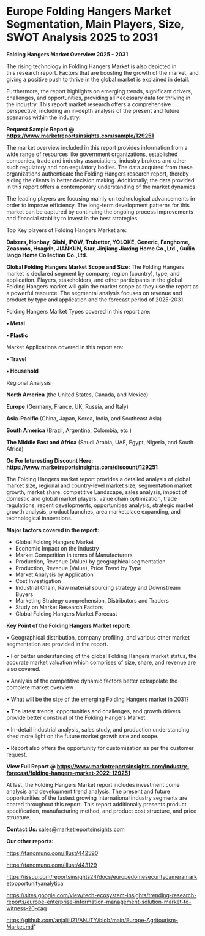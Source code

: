# Europe Folding Hangers Market Segmentation, Main Players, Size, SWOT Analysis 2025 to 2031

<Strong> Folding Hangers Market Overview 2025 - 2031</strong>

The rising technology in Folding Hangers Market is also depicted in this research report. Factors that are boosting the growth of the market, and giving a positive push to thrive in the global market is explained in detail.

Furthermore, the report highlights on emerging trends, significant drivers, challenges, and opportunities, providing all necessary data for thriving in the industry. This report market research offers a comprehensive perspective, including an in-depth analysis of the present and future scenarios within the industry.

<strong>Request Sample Report @ <a href=https://www.marketreportsinsights.com/sample/129251>https://www.marketreportsinsights.com/sample/129251</a></strong>

The market overview included in this report provides information from a wide range of resources like government organizations, established companies, trade and industry associations, industry brokers and other such regulatory and non-regulatory bodies. The data acquired from these organizations authenticate the Folding Hangers research report, thereby aiding the clients in better decision making. Additionally, the data provided in this report offers a contemporary understanding of the market dynamics.

The leading players are focusing mainly on technological advancements in order to improve efficiency. The long-term development patterns for this market can be captured by continuing the ongoing process improvements and financial stability to invest in the best strategies.

Top Key players of Folding Hangers Market are:

<strong>Daixers, Honbay, Qishi, IPOW, Trubetter, YOLOKE, Generic, Fanghome, Zcasmos, Hsagdh, JIANKUN, Star, Jinjiang Jiaxing Home Co.,Ltd., Guilin Iango Home Collection Co.,Ltd.</strong>

<strong><b>Global Folding Hangers Market Scope and Size:</b></strong>
The Folding Hangers market is declared segment by company, region (country), type, and application. Players, stakeholders, and other participants in the global Folding Hangers market will gain the market scope as they use the report as a powerful resource. The segmental analysis focuses on revenue and product by type and application and the forecast period of 2025-2031.

Folding Hangers Market Types covered in this report are:

<strong>• Metal

• Plastic</strong>

Market Applications covered in this report are:

<strong>• Travel

• Household</strong> 

Regional Analysis

<strong>North America</strong> (the United States, Canada, and Mexico)

<strong>Europe</strong> (Germany, France, UK, Russia, and Italy)

<strong>Asia-Pacific</strong> (China, Japan, Korea, India, and Southeast Asia)

<strong>South America</strong> (Brazil, Argentina, Colombia, etc.)

<strong>The Middle East and Africa</strong> (Saudi Arabia, UAE, Egypt, Nigeria, and South Africa)

<strong>Go For Interesting Discount Here: <a href=https://www.marketreportsinsights.com/discount/129251>https://www.marketreportsinsights.com/discount/129251</a></strong>

The Folding Hangers market report provides a detailed analysis of global market size, regional and country-level market size, segmentation market growth, market share, competitive Landscape, sales analysis, impact of domestic and global market players, value chain optimization, trade regulations, recent developments, opportunities analysis, strategic market growth analysis, product launches, area marketplace expanding, and technological innovations.

<strong><b>Major factors covered in the report:</b></strong>
<ul>
  <li>Global Folding Hangers Market </li>
  <li>Economic Impact on the Industry</li>
  <li>Market Competition in terms of Manufacturers</li>
  <li>Production, Revenue (Value) by geographical segmentation</li>
  <li>Production, Revenue (Value), Price Trend by Type</li>
  <li>Market Analysis by Application</li>
  <li>Cost Investigation</li>
  <li>Industrial Chain, Raw material sourcing strategy and Downstream Buyers</li>
  <li>Marketing Strategy comprehension, Distributors and Traders</li>
  <li>Study on Market Research Factors</li>
  <li>Global Folding Hangers Market Forecast</li>
</ul>

<strong><b>Key Point of the Folding Hangers Market report:</b></strong>

• Geographical distribution, company profiling, and various other market segmentation are provided in the report.

• For better understanding of the global Folding Hangers market status, the accurate market valuation which comprises of size, share, and revenue are also covered.

• Analysis of the competitive dynamic factors better extrapolate the complete market overview

• What will be the size of the emerging Folding Hangers market in 2031?

• The latest trends, opportunities and challenges, and growth drivers provide better construal of the Folding Hangers Market.

• In-detail industrial analysis, sales study, and production understanding shed more light on the future market growth rate and scope.

• Report also offers the opportunity for customization as per the customer request.

<strong><b>View Full Report @ <a href=https://www.marketreportsinsights.com/industry-forecast/folding-hangers-market-2022-129251>https://www.marketreportsinsights.com/industry-forecast/folding-hangers-market-2022-129251</a></b></strong>


At last, the Folding Hangers Market report includes investment come analysis and development trend analysis. The present and future opportunities of the fastest growing international industry segments are coated throughout this report. This report additionally presents product specification, manufacturing method, and product cost structure, and price structure.

<strong>Contact Us:</strong>
sales@marketreportsinsights.com

<strong>Our other reports:</strong>

<a href=https://tanomuno.com/illust/442590>https://tanomuno.com/illust/442590</a>

<a href=https://tanomuno.com/illust/443129>https://tanomuno.com/illust/443129</a>

<a href=https://issuu.com/reportsinsights24/docs/europedomesecuritycameramarketopportunityanalytica>https://issuu.com/reportsinsights24/docs/europedomesecuritycameramarketopportunityanalytica</a>

<a href=https://sites.google.com/view/tech-ecosystem-insights/trending-research-reports/europe-enterprise-information-management-solution-market-to-witness-20-cag>https://sites.google.com/view/tech-ecosystem-insights/trending-research-reports/europe-enterprise-information-management-solution-market-to-witness-20-cag</a>

<a href=https://github.com/anjaliiii21/ANJTY/blob/main/Europe-Agritourism-Market.md>https://github.com/anjaliiii21/ANJTY/blob/main/Europe-Agritourism-Market.md</a>"
